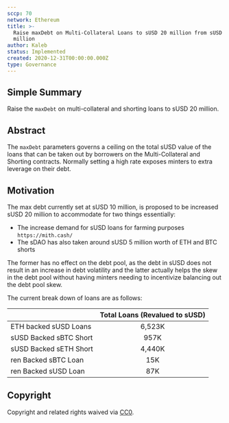 ```yaml
---
sccp: 70
network: Ethereum
title: >-
  Raise maxDebt on Multi-Collateral Loans to sUSD 20 million from sUSD 10
  million
author: Kaleb
status: Implemented
created: 2020-12-31T00:00:00.000Z
type: Governance
---
```


<!--You can leave these HTML comments in your merged SCCP and delete the visible duplicate text guides, they will not appear and may be helpful to refer to if you edit it again. This is the suggested template for new SCCPs. Note that an SCCP number will be assigned by an editor. When opening a pull request to submit your SCCP, please use an abbreviated title in the filename, `sccp-draft_title_abbrev.md`. The title should be 44 characters or less.-->

## Simple Summary

<!--"If you can't explain it simply, you don't understand it well enough." Provide a simplified and layman-accessible explanation of the SCCP.-->

Raise the `maxDebt` on multi-collateral and shorting loans to sUSD 20 million.

## Abstract

<!--A short (~200 word) description of the variable change proposed.-->

The `maxDebt` parameters governs a ceiling on the total sUSD value of the loans that can be taken out by borrowers on the Multi-Collateral and Shorting contracts.
Normally setting a high rate exposes minters to extra leverage on their debt.

## Motivation

<!--The motivation is critical for SCCPs that want to update variables within Synthetix. It should clearly explain why the existing variable is not incentive aligned. SCCP submissions without sufficient motivation may be rejected outright.-->

The max debt currently set at sUSD 10 million, is proposed to be increased sUSD 20 million to accommodate for two things essentially:

- The increase demand for sUSD loans for farming purposes `https://mith.cash/`
- The sDAO has also taken around sUSD 5 million worth of ETH and BTC shorts

The former has no effect on the debt pool, as the debt in sUSD does not result in an increase in debt volatility and the latter actually helps the skew in the debt pool without having minters needing to incentivize balancing out the debt pool skew.

The current break down of loans are as follows:

|                        | Total Loans (Revalued to sUSD) |
| ---------------------- | :----------------------------: |
| ETH backed sUSD Loans  |             6,523K             |
| sUSD Backed sBTC Short |              957K              |
| sUSD Backed sETH Short |             4,440K             |
| ren Backed sBTC Loan   |              15K               |
| ren Backed sUSD Loan   |              87K               |

## Copyright

Copyright and related rights waived via [CC0](https://creativecommons.org/publicdomain/zero/1.0/).
